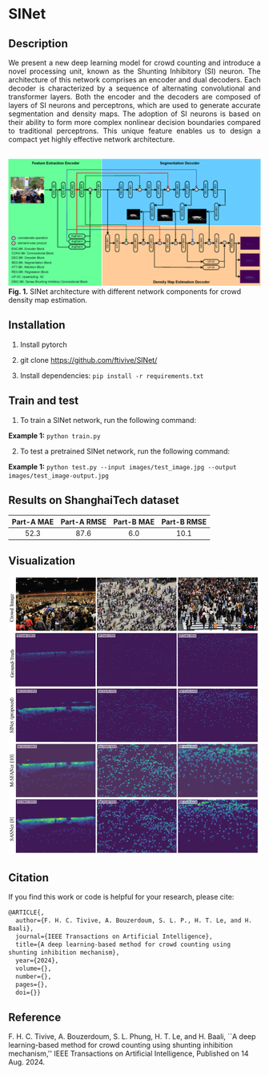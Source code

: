 # SINet
## Description
<div align="justify">
We present a new deep learning model for crowd counting and introduce a novel processing unit, known as the Shunting Inhibitory (SI) neuron. The architecture of this network comprises an encoder and dual decoders. Each decoder is characterized by a sequence of alternating convolutional and transformer layers. Both the encoder and the decoders are composed of layers of SI neurons and perceptrons, which are used to generate accurate segmentation and density maps. The adoption of SI neurons is based on their ability to form more complex nonlinear decision boundaries compared to traditional perceptrons. This unique feature enables us to design a compact yet highly effective network architecture.
</div>

<br />

![alt_text](./assets/model.png)
**Fig. 1.** SINet architecture with different network components for crowd density map estimation.


## Installation
1. Install pytorch

2. git clone https://github.com/ftivive/SINet/

3. Install dependencies: `pip install -r requirements.txt`





## Train and test
1. To train a SINet network, run the following command:

**Example 1:** `python train.py`

2. To test a pretrained SINet network, run the following command:

**Example 1:** `python test.py --input images/test_image.jpg --output images/test_image-output.jpg`




## Results on ShanghaiTech dataset
| **Part-A MAE** | **Part-A RMSE** | **Part-B MAE** | **Part-B RMSE** |
|:------------:|:-------------:|:------------:|:-------------:|
| 52.3    | 87.6      | 6.0      | 10.1       |




## Visualization
![alt_text](./assets/visualization.png)

## Citation
If you find this work or code is helpful for your research, please cite:
```
@ARTICLE{,
  author={F. H. C. Tivive, A. Bouzerdoum, S. L. P., H. T. Le, and H. Baali},
  journal={IEEE Transactions on Artificial Intelligence}, 
  title={A deep learning-based method for crowd counting using shunting inhibition mechanism}, 
  year={2024},
  volume={},
  number={},
  pages={},
  doi={}}
  ```
## Reference
F. H. C. Tivive, A. Bouzerdoum, S. L. Phung, H. T. Le, and H. Baali, ``A deep learning-based method for crowd counting using shunting inhibition mechanism,'' IEEE Transactions on Artificial Intelligence, Published on 14 Aug. 2024.
